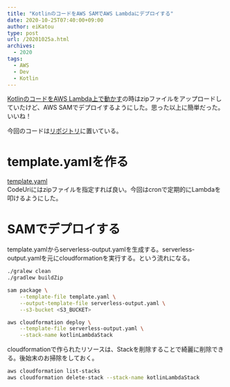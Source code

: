 ```yaml
---
title: "KotlinのコードをAWS SAMでAWS Lambdaにデプロイする"
date: 2020-10-25T07:40:00+09:00
author: eiKatou
type: post
url: /20201025a.html
archives:
  - 2020
tags:
  - AWS
  - Dev
  - Kotlin
---
```


[KotlinのコードをAWS Lambda上で動かす](/20201011.html)の時はzipファイルをアップロードしていたけど、AWS SAMでデプロイするようにした。思った以上に簡単だった。いいね！

今回のコードは[リポジトリ](https://github.com/eiKatou/Sample/tree/master/Kotlin/awslambda)に置いている。

<!--more-->

# template.yamlを作る
[template.yaml](https://github.com/eiKatou/Sample/blob/master/Kotlin/awslambda/template.yaml)  
CodeUriにはzipファイルを指定すれば良い。今回はcronで定期的にLambdaを叩けるようにした。

# SAMでデプロイする
template.yamlからserverless-output.yamlを生成する。serverless-output.yamlを元にcloudformationを実行する。という流れになる。
```sh
./gralew clean
./gradlew buildZip

sam package \
    --template-file template.yaml \
    --output-template-file serverless-output.yaml \
    --s3-bucket <S3_BUCKET>

aws cloudformation deploy \
    --template-file serverless-output.yaml \
    --stack-name kotlinLambdaStack
```

cloudformationで作られたリソースは、Stackを削除することで綺麗に削除できる。後始末のお掃除をしておく。
```sh
aws cloudformation list-stacks
aws cloudformation delete-stack --stack-name kotlinLambdaStack
```
